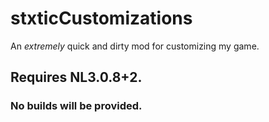 # stxticCustomizations
An *extremely* quick and dirty mod for customizing my game.
## Requires NL3.0.8+2.
### No builds will be provided. 
